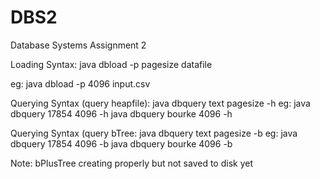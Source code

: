 # DBS2
Database Systems Assignment 2

Loading Syntax:
java dbload -p pagesize datafile

eg:
java dbload -p 4096 input.csv

Querying Syntax (query heapfile):
java dbquery text pagesize -h
eg:
java dbquery 17854 4096 -h
java dbquery bourke 4096 -h

Querying Syntax (query bTree:
java dbquery text pagesize -b
eg:
java dbquery 17854 4096 -b
java dbquery bourke 4096 -b

Note: bPlusTree creating properly but not saved to disk yet
